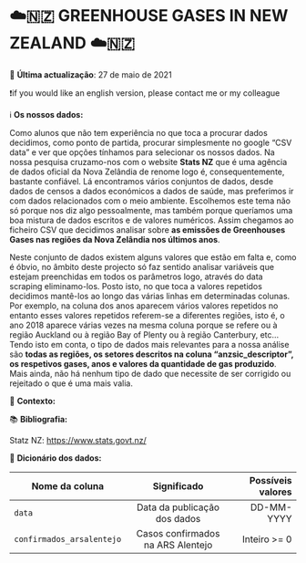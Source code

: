 # ☁️🇳🇿 GREENHOUSE GASES IN NEW ZEALAND ☁️🇳🇿

📅️ **Última actualização**: 27 de maio de 2021

❗️if you would like an english version, please contact me or my colleague

ℹ️ **Os nossos dados:**

Como alunos que não tem experiência no que toca a procurar dados decidimos, como ponto de partida, procurar simplesmente no google “CSV data” e ver que opções tínhamos para  selecionar os nossos dados. Na nossa pesquisa cruzamo-nos com o website **Stats NZ** que é uma agência de dados oficial da Nova Zelândia de renome logo é,  consequentemente, bastante confiável. Lá encontramos vários conjuntos de dados, desde dados de censos a dados económicos a dados de saúde, mas preferimos ir com dados relacionados com o meio ambiente. Escolhemos este tema não só porque nos diz algo pessoalmente, mas também porque queríamos uma boa mistura de dados escritos e de valores numéricos. Assim chegamos ao ficheiro CSV que decidimos analisar sobre **as emissões de Greenhouses Gases nas regiões da Nova Zelândia nos últimos anos**. 

Neste conjunto de dados existem alguns valores que estão em falta e, como é óbvio, no âmbito deste projecto só faz sentido analisar variáveis que estejam preenchidas em todos os parâmetros logo, através do data scraping eliminamo-los. Posto isto, no que toca a valores repetidos decidimos mantê-los ao longo das várias linhas em determinadas colunas. Por exemplo, na coluna dos anos aparecem vários valores repetidos no entanto esses valores repetidos referem-se a diferentes regiões, isto é, o ano 2018 aparece várias vezes na mesma coluna porque se refere ou à região Auckland ou à região Bay of Plenty ou à região Canterbury, etc… Tendo isto em conta, o tipo de dados mais relevantes para a nossa análise são **todas as regiões, os setores descritos na coluna “anzsic_descriptor”, os respetivos gases, anos e valores da quantidade de gas produzido**. Mais ainda, não há nenhum tipo de dado que necessite de ser corrigido ou rejeitado o que é uma mais valia.

🤔 **Contexto:**



📚 **Bibliografia:**

Statz NZ: https://www.stats.govt.nz/ 

📔 **Dicionário dos dados:**

| Nome da coluna        | Significado           | Possíveis valores  |
| ------------- |:-------------:| -----:|
| `data` | Data da publicação dos dados | DD-MM-YYYY |
| `confirmados_arsalentejo` | Casos confirmados na ARS Alentejo     | Inteiro >= 0 |
